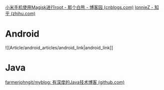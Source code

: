 [小米手机使用Magisk进行root - 那个白熊 - 博客园 (cnblogs.com)](https://www.cnblogs.com/amnotgcs/p/17550155.html)
[lonnieZ - 知乎 (zhihu.com)](https://www.zhihu.com/people/lonniez/posts)

# Android

![[Article/android_articles/android_link|android_link]]

# Java

[farmerjohngit/myblog: 有深度的Java技术博客 (github.com)](https://github.com/farmerjohngit/myblog)
